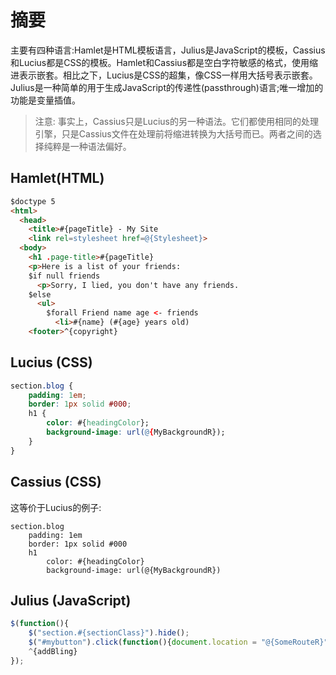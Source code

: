 # 摘要

主要有四种语言:Hamlet是HTML模板语言，Julius是JavaScript的模板，Cassius和Lucius都是CSS的模板。Hamlet和Cassius都是空白字符敏感的格式，使用缩进表示嵌套。相比之下，Lucius是CSS的超集，像CSS一样用大括号表示嵌套。Julius是一种简单的用于生成JavaScript的传递性(passthrough)语言;唯一增加的功能是变量插值。

> 注意: 事实上，Cassius只是Lucius的另一种语法。它们都使用相同的处理引擎，只是Cassius文件在处理前将缩进转换为大括号而已。两者之间的选择纯粹是一种语法偏好。

## Hamlet(HTML)
```html
$doctype 5
<html>
  <head>
    <title>#{pageTitle} - My Site
    <link rel=stylesheet href=@{Stylesheet}>
  <body>
    <h1 .page-title>#{pageTitle}
    <p>Here is a list of your friends:
    $if null friends
      <p>Sorry, I lied, you don't have any friends.
    $else
      <ul>
        $forall Friend name age <- friends
          <li>#{name} (#{age} years old)
    <footer>^{copyright}
```

## Lucius (CSS)
```css
section.blog {
    padding: 1em;
    border: 1px solid #000;
    h1 {
        color: #{headingColor};
        background-image: url(@{MyBackgroundR});
    }
}
```

## Cassius (CSS)
这等价于Lucius的例子:
```casius
section.blog
    padding: 1em
    border: 1px solid #000
    h1
        color: #{headingColor}
        background-image: url(@{MyBackgroundR})
```

## Julius (JavaScript)
```js
$(function(){
    $("section.#{sectionClass}").hide();
    $("#mybutton").click(function(){document.location = "@{SomeRouteR}";});
    ^{addBling}
});
```

